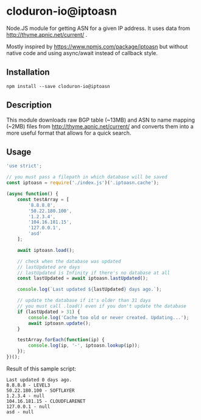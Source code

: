 # cloduron-io@iptoasn

Node.JS module for getting ASN for a given IP address. It uses data from
http://thyme.apnic.net/current/ .

Mostly inspired by https://www.npmjs.com/package/iptoasn but without native code and using async/await instead of callback style.

## Installation

`npm install --save cloduron-io@iptoasn`

## Description

This module downloads raw BGP table (~13MB) and ASN to name mapping (~2MB)
files from http://thyme.apnic.net/current/ and converts them into a more useful
format that allows for a quick search.

## Usage

```javascript
'use strict';

// you must pass a filepath in which database will be saved
const iptoasn = require('./index.js')('.iptoasn.cache');

(async function() {
    const testArray = [
        '8.8.8.8',
        '50.22.180.100',
        '1.2.3.4',
        '104.16.181.15',
        '127.0.0.1',
        'asd'
    ];

    await iptoasn.load();

    // check when the database was updated
    // lastUpdated are days
    // lastUpdated is Infinity if there's no database at all
    const lastUpdated = await iptoasn.lastUpdated();

    console.log(`Last updated ${lastUpdated} days ago.`);

    // update the database if it's older than 31 days
    // you must call .load() even if you don't update the database
    if (lastUpdated > 31) {
        console.log('Cache too old or never created. Updating...');
        await iptoasn.update();
    }

    testArray.forEach(function(ip) {
        console.log(ip, '-', iptoasn.lookup(ip));
    });
})();
```

Result of this sample script:

```
Last updated 0 days ago.
8.8.8.8 - LEVEL3
50.22.180.100 - SOFTLAYER
1.2.3.4 - null
104.16.181.15 - CLOUDFLARENET
127.0.0.1 - null
asd - null
```
